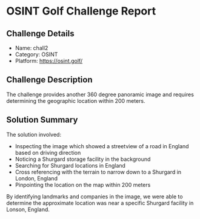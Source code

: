 # OSINT Golf Challenge Report

## Challenge Details 

- Name: chall2
- Category: OSINT
- Platform: https://osint.golf/

## Challenge Description

The challenge provides another 360 degree panoramic image and requires determining the geographic location within 200 meters.

## Solution Summary

The solution involved:

- Inspecting the image which showed a streetview of a road in England based on driving direction  
- Noticing a Shurgard storage facility in the background
- Searching for Shurgard locations in England
- Cross referencing with the terrain to narrow down to a Shurgard in London, England
- Pinpointing the location on the map within 200 meters

By identifying landmarks and companies in the image, we were able to determine the approximate location was near a specific Shurgard facility in Lonson, England.
